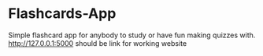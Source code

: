 # Flashcards-App
Simple flashcard app for anybody to study or have fun making quizzes with. 
http://127.0.0.1:5000 should be link for working website 
